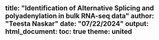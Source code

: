 title: "Identification of Alternative Splicing and polyadenylation in bulk RNA-seq data"
author: "Teesta Naskar"
date: "07/22/2024"
output: 
  html_document:
    toc: true
    theme: united
---
